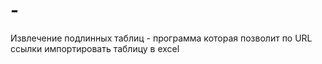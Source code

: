 # -
Извлечение подлинных таблиц - программа которая позволит по URL ссылки импортировать таблицу в excel 
